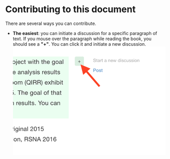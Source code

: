 # Contributing to this document

There are several ways you can contribute.

* **The easiest**: you can initiate a discussion for a specific paragraph of text. If you mouse over the paragraph while reading the book, you should see a **"+"**. You can click it and initiate a new discussion.
![test](../images/gitbook_comment.png)

<!-- img src="../images/gitbook_comment.png" width="10p" alt="caption test" -->
